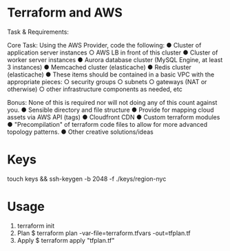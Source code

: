 # Terraform and AWS

Task & Requirements:

Core Task: Using the AWS Provider, code the following:
● Cluster of application server instances ○ AWS LB in front of this cluster
● Cluster of worker server instances
● Aurora database cluster (MySQL Engine, at least 3 instances)
● Memcached cluster (elasticache)
● Redis cluster (elasticache)
● These items should be contained in a basic VPC with the appropriate pieces:
○ security groups ○ subnets
○ gateways (NAT or otherwise)
○ other infrastructure components as needed, etc

Bonus: None of this is required nor will not doing any of this count against you.
● Sensible directory and file structure
● Provide for mapping cloud assets via AWS API (tags)
● Cloudfront CDN
● Custom terraform modules
● "Precompilation" of terraform code files to allow for more advanced topology
patterns.
● Other creative solutions/ideas

# Keys

touch keys && ssh-keygen -b 2048 -f ./keys/region-nyc

# Usage

1. terraform init
2. Plan
$ terraform plan -var-file=terraform.tfvars -out=tfplan.tf
3. Apply
$ terraform apply "tfplan.tf"